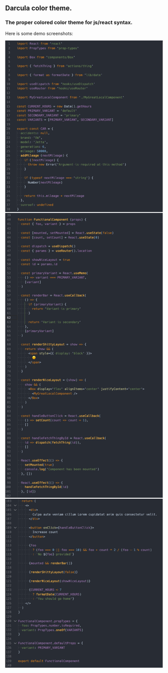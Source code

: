 ## Darcula color theme.
### The proper colored color theme for js/react syntax.
Here is some demo screenshots:

![](./images/screenshot-1.png)
![](./images/screenshot-2.png)
![](./images/screenshot-3.png)

